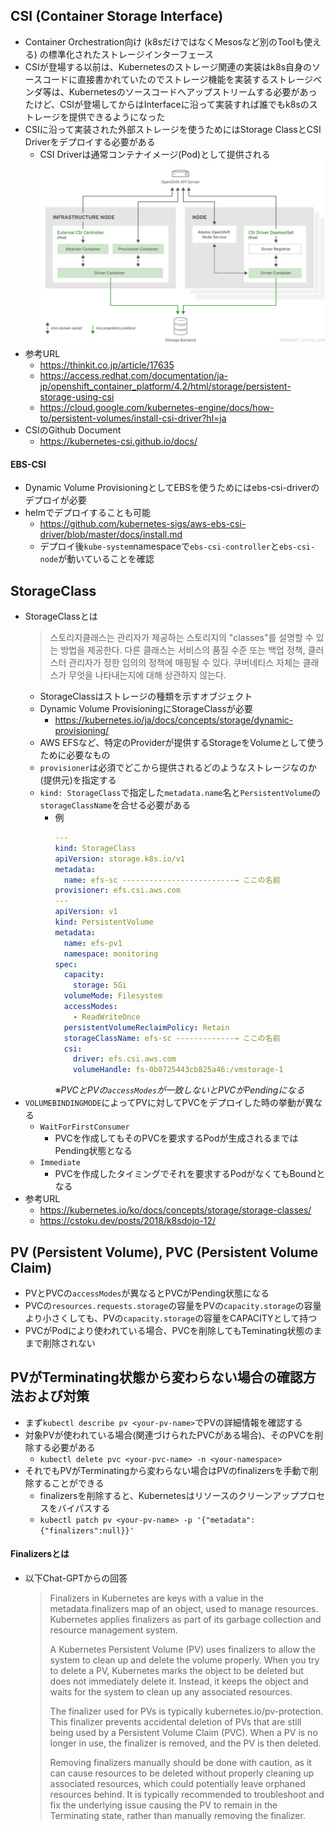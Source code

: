 ## CSI (Container Storage Interface)
- Container Orchestration向け (k8sだけではなくMesosなど別のToolも使える) の標準化されたストレージインターフェース
- CSIが登場する以前は、Kubernetesのストレージ関連の実装はk8s自身のソースコードに直接書かれていたのでストレージ機能を実装するストレージベンダ等は、Kubernetesのソースコードへアップストリームする必要があったけど、CSIが登場してからはInterfaceに沿って実装すれば誰でもk8sのストレージを提供できるようになった
- CSIに沿って実装された外部ストレージを使うためにはStorage ClassとCSI Driverをデプロイする必要がある
  - CSI Driverは通常コンテナイメージ(Pod)として提供される
  ![CSI Driver](https://github.com/nutslove/Knowledges/blob/main/Kubernetes/image/CSIDriver.jpg)
- 参考URL
  - https://thinkit.co.jp/article/17635
  - https://access.redhat.com/documentation/ja-jp/openshift_container_platform/4.2/html/storage/persistent-storage-using-csi
  - https://cloud.google.com/kubernetes-engine/docs/how-to/persistent-volumes/install-csi-driver?hl=ja
- CSIのGithub Document
  - https://kubernetes-csi.github.io/docs/

#### EBS-CSI
- Dynamic Volume ProvisioningとしてEBSを使うためにはebs-csi-driverのデプロイが必要
- helmでデプロイすることも可能
  - https://github.com/kubernetes-sigs/aws-ebs-csi-driver/blob/master/docs/install.md
  - デプロイ後`kube-system`namespaceで`ebs-csi-controller`と`ebs-csi-node`が動いていることを確認 

## StorageClass
- StorageClassとは
  > 스토리지클래스는 관리자가 제공하는 스토리지의 "classes"를 설명할 수 있는 방법을 제공한다. 다른 클래스는 서비스의 품질 수준 또는 백업 정책, 클러스터 관리자가 정한 임의의 정책에 매핑될 수 있다. 쿠버네티스 자체는 클래스가 무엇을 나타내는지에 대해 상관하지 않는다.
  - StorageClassはストレージの種類を示すオブジェクト
  - Dynamic Volume ProvisioningにStorageClassが必要
    - https://kubernetes.io/ja/docs/concepts/storage/dynamic-provisioning/
  - AWS EFSなど、特定のProviderが提供するStorageをVolumeとして使うために必要なもの
  - `provisioner`は必須でどこから提供されるどのようなストレージなのか(提供元)を指定する
  - `kind: StorageClass`で指定した`metadata.name`名と`PersistentVolume`の`storageClassName`を合せる必要がある
    - 例
      ~~~yaml
      ---
      kind: StorageClass
      apiVersion: storage.k8s.io/v1
      metadata:
        name: efs-sc -------------------------→ ここの名前
      provisioner: efs.csi.aws.com
      ---
      apiVersion: v1
      kind: PersistentVolume
      metadata:
        name: efs-pv1
        namespace: monitoring
      spec:
        capacity:
          storage: 5Gi
        volumeMode: Filesystem
        accessModes:
          - ReadWriteOnce
        persistentVolumeReclaimPolicy: Retain
        storageClassName: efs-sc -------------→ ここの名前
        csi:
          driver: efs.csi.aws.com
          volumeHandle: fs-0b0725443cb825a46:/vmstorage-1      
      ~~~  
      ※_PVCとPVの`accessModes`が一致しないとPVCがPendingになる_
- `VOLUMEBINDINGMODE`によってPVに対してPVCをデプロイした時の挙動が異なる
  - `WaitForFirstConsumer`
    - PVCを作成してもそのPVCを要求するPodが生成されるまではPending状態となる
  - `Immediate`
    - PVCを作成したタイミングでそれを要求するPodがなくてもBoundとなる
- 参考URL
  - https://kubernetes.io/ko/docs/concepts/storage/storage-classes/
  - https://cstoku.dev/posts/2018/k8sdojo-12/

## PV (Persistent Volume), PVC (Persistent Volume Claim)
- PVとPVCの`accessModes`が異なるとPVCがPending状態になる
- PVCの`resources.requests.storage`の容量をPVの`capacity.storage`の容量より小さくしても、PVの`capacity.storage`の容量をCAPACITYとして持つ
- PVCがPodにより使われている場合、PVCを削除してもTeminating状態のままで削除されない

## PVがTerminating状態から変わらない場合の確認方法および対策
- まず`kubectl describe pv <your-pv-name>`でPVの詳細情報を確認する
- 対象PVが使われている場合(関連づけられたPVCがある場合)、そのPVCを削除する必要がある
  - `kubectl delete pvc <your-pvc-name> -n <your-namespace>`
- それでもPVがTerminatingから変わらない場合はPVのfinalizersを手動で削除することができる
  - finalizersを削除すると、Kubernetesはリソースのクリーンアッププロセスをバイパスする
  - `kubectl patch pv <your-pv-name> -p '{"metadata":{"finalizers":null}}'`
#### Finalizersとは
- 以下Chat-GPTからの回答
  > Finalizers in Kubernetes are keys with a value in the metadata.finalizers map of an object, used to manage resources. Kubernetes applies finalizers as part of its garbage collection and resource management system.
  >
  > A Kubernetes Persistent Volume (PV) uses finalizers to allow the system to clean up and delete the volume properly. When you try to delete a PV, Kubernetes marks the object to be deleted but does not immediately delete it. Instead, it keeps the object and waits for the system to clean up any associated resources.
  >
  > The finalizer used for PVs is typically kubernetes.io/pv-protection. This finalizer prevents accidental deletion of PVs that are still being used by a Persistent Volume Claim (PVC). When a PV is no longer in use, the finalizer is removed, and the PV is then deleted.
  >
  > Removing finalizers manually should be done with caution, as it can cause resources to be deleted without properly cleaning up associated resources, which could potentially leave orphaned resources behind. It is typically recommended to troubleshoot and fix the underlying issue causing the PV to remain in the Terminating state, rather than manually removing the finalizer.